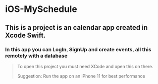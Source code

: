 # iOS-MySchedule


## This is a project is an calendar app created in Xcode Swift.
### In this app you can LogIn, SignUp and create events, all this remotely with a database

> To open this project you must need XCode and open this on there.
> 
> Suggestion: Run the app on an iPhone 11 for best performance

